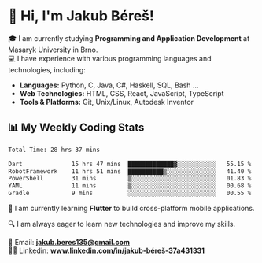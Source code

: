 # 👋 Hi, I'm Jakub Béreš!

🎓 I am currently studying **Programming and Application Development** at Masaryk University in Brno.  
💻 I have experience with various programming languages and technologies, including:  
   - **Languages:** Python, C, Java, C#, Haskell, SQL, Bash ...  
   - **Web Technologies:** HTML, CSS, React, JavaScript, TypeScript  
   - **Tools & Platforms:** Git, Unix/Linux, Autodesk Inventor

## 📊 My Weekly Coding Stats
<!--START_SECTION:waka-->

```txt
Total Time: 28 hrs 37 mins

Dart              15 hrs 47 mins  █████████████▓░░░░░░░░░░░   55.15 %
RobotFramework    11 hrs 51 mins  ██████████▒░░░░░░░░░░░░░░   41.40 %
PowerShell        31 mins         ▒░░░░░░░░░░░░░░░░░░░░░░░░   01.83 %
YAML              11 mins         ▒░░░░░░░░░░░░░░░░░░░░░░░░   00.68 %
Gradle            9 mins          ░░░░░░░░░░░░░░░░░░░░░░░░░   00.55 %
```

<!--END_SECTION:waka-->

🚀 I am currently learning **Flutter** to build cross-platform mobile applications.  

🔍 I am always eager to learn new technologies and improve my skills.  

📩 Email:        **jakub.beres135@gmail.com**  
🧑‍💻 Linkedin:     **www.linkedin.com/in/jakub-béreš-37a431331**


